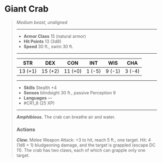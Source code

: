 # Giant Crab
>*Medium beast, unaligned*
>___
>- **Armor Class** 15 (natural armor)
>- **Hit Points** 13 (3d8)
>- **Speed** 30 ft., swim 30 ft.
>___
>|STR|DEX|CON|INT|WIS|CHA|
>|:---:|:---:|:---:|:---:|:---:|:---:|
>|13 (+1)|15 (+2)|11 (+0)|1 (-5)|9 (-1)|3 (-4)|
>___
>- **Skills** Stealth +4
>- **Senses** blindsight 30 ft., passive Perception 9
>- **Languages** —
>- #CR1_8 (25 XP)
>___
>***Amphibious.*** The crab can breathe air and water.  
>
>### Actions
>***Claw.*** Melee Weapon Attack: +3 to hit, reach 5 ft., one target. Hit: 4 (1d6 + 1) bludgeoning damage, and the target is grappled (escape DC 11). The crab has two claws, each of which can grapple only one target.